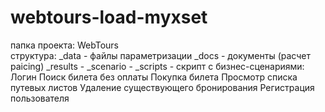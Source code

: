 # webtours-load-myxset

папка проекта: WebTours\
структура:
_data - файлы параметризации
_docs - документы (расчет paicing)
_results - 
_scenario -
_scripts - скрипт с  бизнес-сценариями:
	Логин
	Поиск билета без оплаты
	Покупка билета
	Просмотр списка путевых листов
	Удаление существующего бронирования
	Регистрация пользователя
